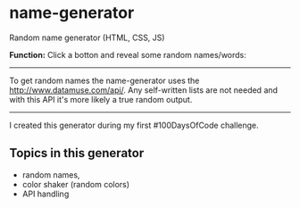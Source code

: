 # name-generator
Random name generator (HTML, CSS, JS)


**Function:**
Click a botton and reveal some random names/words:


-----
To get random names the name-generator uses the http://www.datamuse.com/api/. Any self-written lists are not needed and with this API it's more likely a true random output.

-----

I created this generator during my first #100DaysOfCode challenge.

## Topics in this generator
 
- random names,
- color shaker (random colors)
- API handling

